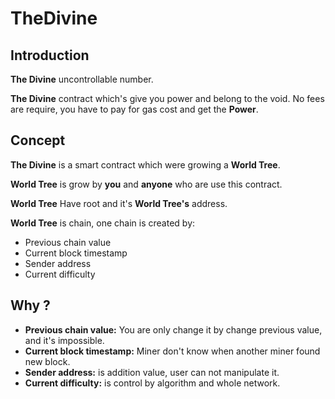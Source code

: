 # TheDivine

## Introduction

**The Divine** uncontrollable number.

**The Divine** contract which's give you power and belong to the void. No fees are require, you have to pay for gas cost and get the **Power**.

## Concept

**The Divine** is a smart contract which were growing a **World Tree**.

**World Tree** is grow by **you** and **anyone** who are use this contract.

**World Tree** Have root and it's **World Tree's** address.

**World Tree** is chain, one chain is created by:

* Previous chain value
* Current block timestamp
* Sender address
* Current difficulty

## Why ?

* **Previous chain value:** You are only change it by change previous value, and it's impossible.
* **Current block timestamp:** Miner don't know when another miner found new block.
* **Sender address:** is addition value, user can not manipulate it.
* **Current difficulty:** is control by algorithm and whole network.
